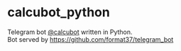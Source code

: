# calcubot_python
Telegram bot [@calcubot](t.me/calcubot) written in Python.  
Bot served by https://github.com/format37/telegram_bot
